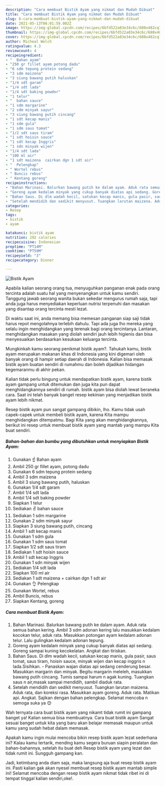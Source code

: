 ```yaml
---
description: "Cara membuat Bistik Ayam yang nikmat dan Mudah Dibuat"
title: "Cara membuat Bistik Ayam yang nikmat dan Mudah Dibuat"
slug: 6-cara-membuat-bistik-ayam-yang-nikmat-dan-mudah-dibuat
date: 2021-05-13T06:01:59.002Z
image: https://img-global.cpcdn.com/recipes/6bfd522a83e34c6c/680x482cq70/bistik-ayam-foto-resep-utama.jpg
thumbnail: https://img-global.cpcdn.com/recipes/6bfd522a83e34c6c/680x482cq70/bistik-ayam-foto-resep-utama.jpg
cover: https://img-global.cpcdn.com/recipes/6bfd522a83e34c6c/680x482cq70/bistik-ayam-foto-resep-utama.jpg
author: Micheal Welch
ratingvalue: 4.3
reviewcount: 4
recipeingredient:
- "  Bahan ayam"
- "250 gr fillet ayam potong dadu"
- "6 sdm tepung protein sedang"
- "3 sdm maizena"
- "3 siung bawang putih haluskan"
- "1/4 sdt garam"
- "1/4 sdt lada"
- "1/4 sdt baking powder"
- "1 telur"
- "  bahan sauce"
- "1 sdm margarine"
- "2 sdm minyak sayur"
- "3 siung bawang putih cincang"
- "1 sdt kecap manis"
- "1 sdm gula"
- "1 sdm saus tomat"
- "1/2 sdt saus tiram"
- "1 sdt hoisin sauce"
- "1 sdt kecap Inggris"
- "1 sdn minyak wijen"
- "1/4 sdt lada"
- "100 ml air"
- "1 sdt maizena  cairkan dgn 1 sdt air"
- "  Pelengkap"
- " Wortel rebus"
- " Buncis rebus"
- " Kentang goreng"
recipeinstructions:
- "Bahan Marinasi. Balurkan bawang putih ke dalam ayam. Aduk rata semua bahan kering. Ambil 3 sdm adonan kering lalu masukkan kedalam kocokan telur, aduk rata. Masukkan potongan ayam kedalam adonan telur. Lalu gulingkan kedalam adonan tepung."
- "Goreng ayam kedalam minyak yang cukup banyak diatas api sedang. Goreng sampai kuning kecokelatan. Angkat dan tiriskan."
- "Bahan Saus. Di dlm wadah kecil, satukan kecap manis, gula pasir, saus tomat, saus tiram, hoisin sauce, minyak wijen dan kecap inggris n lada.Sisihkan.  Panaskan wajan diatas api sedang cenderung besar. Masukkan margarin dan minyak. Begitu margarin meleleh, masukkan bawang putih cincang. Tumis sampai harum n agak kuning. Tuangkan saus n air,masak sampai mendidih, sambil diaduk rata."
- "Setelah mendidih dan sedikit menyusut. Tuangkan larutan maizena. Aduk rata, dan koreksi rasa. Masukkan ayam goreng. Aduk rata. Matikan api. Angkat. Sajikan dengan bahan pelengkap. Selamat mencoba n semoga suka ya 😊"
categories:
- Resep
tags:
- bistik
- ayam

katakunci: bistik ayam 
nutrition: 292 calories
recipecuisine: Indonesian
preptime: "PT14M"
cooktime: "PT59M"
recipeyield: "3"
recipecategory: Dinner

---
```



![Bistik Ayam](https://img-global.cpcdn.com/recipes/6bfd522a83e34c6c/680x482cq70/bistik-ayam-foto-resep-utama.jpg)

Apabila kalian seorang orang tua, menyuguhkan panganan enak pada orang tercinta adalah suatu hal yang menyenangkan untuk kamu sendiri. Tanggung jawab seorang  wanita bukan sekedar mengurus rumah saja, tapi anda juga harus menyediakan keperluan nutrisi terpenuhi dan masakan yang disantap orang tercinta mesti lezat.

Di waktu  saat ini, anda memang bisa memesan panganan siap saji tidak harus repot mengolahnya terlebih dahulu. Tapi ada juga lho mereka yang selalu ingin menghidangkan yang terenak bagi orang tercintanya. Lantaran, menghidangkan masakan yang diolah sendiri jauh lebih higienis dan bisa menyesuaikan berdasarkan kesukaan keluarga tercinta. 



Mungkinkah kamu seorang penikmat bistik ayam?. Tahukah kamu, bistik ayam merupakan makanan khas di Indonesia yang kini digemari oleh banyak orang di hampir setiap daerah di Indonesia. Kalian bisa memasak bistik ayam buatan sendiri di rumahmu dan boleh dijadikan hidangan kegemaranmu di akhir pekan.

Kalian tidak perlu bingung untuk mendapatkan bistik ayam, karena bistik ayam gampang untuk ditemukan dan juga kita pun dapat menghidangkannya sendiri di rumah. bistik ayam bisa diolah lewat beraneka cara. Saat ini telah banyak banget resep kekinian yang menjadikan bistik ayam lebih nikmat.

Resep bistik ayam pun sangat gampang dibikin, lho. Kamu tidak usah capek-capek untuk membeli bistik ayam, karena Kita mampu menghidangkan ditempatmu. Bagi Kita yang akan menghidangkannya, berikut ini resep untuk membuat bistik ayam yang mantab yang mampu Kita buat sendiri.

<!--inarticleads1-->

##### Bahan-bahan dan bumbu yang dibutuhkan untuk menyiapkan Bistik Ayam:

1. Gunakan  ☝ Bahan ayam
1. Ambil 250 gr fillet ayam, potong dadu
1. Gunakan 6 sdm tepung protein sedang
1. Ambil 3 sdm maizena
1. Ambil 3 siung bawang putih, haluskan
1. Gunakan 1/4 sdt garam
1. Ambil 1/4 sdt lada
1. Ambil 1/4 sdt baking powder
1. Siapkan 1 telur
1. Sediakan  ✌ bahan sauce
1. Sediakan 1 sdm margarine
1. Gunakan 2 sdm minyak sayur
1. Siapkan 3 siung bawang putih, cincang
1. Ambil 1 sdt kecap manis
1. Gunakan 1 sdm gula
1. Gunakan 1 sdm saus tomat
1. Siapkan 1/2 sdt saus tiram
1. Sediakan 1 sdt hoisin sauce
1. Ambil 1 sdt kecap Inggris
1. Gunakan 1 sdn minyak wijen
1. Sediakan 1/4 sdt lada
1. Siapkan 100 ml air
1. Sediakan 1 sdt maizena + cairkan dgn 1 sdt air
1. Gunakan  👌 Pelengkap
1. Gunakan  Wortel, rebus
1. Ambil  Buncis, rebus
1. Siapkan  Kentang, goreng




<!--inarticleads2-->

##### Cara membuat Bistik Ayam:

1. Bahan Marinasi. Balurkan bawang putih ke dalam ayam. Aduk rata semua bahan kering. Ambil 3 sdm adonan kering lalu masukkan kedalam kocokan telur, aduk rata. Masukkan potongan ayam kedalam adonan telur. Lalu gulingkan kedalam adonan tepung.
1. Goreng ayam kedalam minyak yang cukup banyak diatas api sedang. Goreng sampai kuning kecokelatan. Angkat dan tiriskan.
1. Bahan Saus. Di dlm wadah kecil, satukan kecap manis, gula pasir, saus tomat, saus tiram, hoisin sauce, minyak wijen dan kecap inggris n lada.Sisihkan.  - Panaskan wajan diatas api sedang cenderung besar. Masukkan margarin dan minyak. Begitu margarin meleleh, masukkan bawang putih cincang. Tumis sampai harum n agak kuning. Tuangkan saus n air,masak sampai mendidih, sambil diaduk rata.
1. Setelah mendidih dan sedikit menyusut. Tuangkan larutan maizena. Aduk rata, dan koreksi rasa. Masukkan ayam goreng. Aduk rata. Matikan api. Angkat. Sajikan dengan bahan pelengkap. Selamat mencoba n semoga suka ya 😊




Wah ternyata cara buat bistik ayam yang nikamt tidak rumit ini gampang banget ya! Kalian semua bisa membuatnya. Cara buat bistik ayam Sangat sesuai banget untuk kita yang baru akan belajar memasak maupun untuk kamu yang sudah hebat dalam memasak.

Apakah kamu ingin mulai mencoba bikin resep bistik ayam lezat sederhana ini? Kalau kamu tertarik, mending kamu segera buruan siapin peralatan dan bahan-bahannya, setelah itu buat deh Resep bistik ayam yang lezat dan tidak rumit ini. Sungguh gampang kan. 

Jadi, ketimbang anda diam saja, maka langsung aja buat resep bistik ayam ini. Pasti kalian gak akan nyesel membuat resep bistik ayam mantab simple ini! Selamat mencoba dengan resep bistik ayam nikmat tidak ribet ini di tempat tinggal kalian sendiri,oke!.

